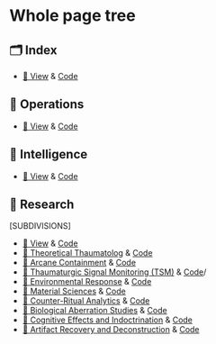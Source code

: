 # Whole page tree 

## 🗂 Index
- [📘 View](https://bodaga.github.io/Bodaga/) & [Code](https://github.com/Bodaga/Bodaga/blob/main/index.html)

## 🧩 Operations
- [📘 View](https://bodaga.github.io/Bodaga/operations.html) & [Code](https://github.com/Bodaga/Bodaga/blob/main/operations.html)

## 🧩 Intelligence
- [📘 View](https://bodaga.github.io/Bodaga/intelligence.html) & [Code](https://github.com/Bodaga/Bodaga/blob/main/intelligence.html)

## 🧩 Research
[SUBDIVISIONS]
- [📘 View](https://bodaga.github.io/Bodaga/research.html) & [Code](https://github.com/Bodaga/Bodaga/blob/main/research.html)
- [📘 Theoretical Thaumatolog](https://bodaga.github.io/Bodaga/theoretical_thaumatology.html) & [Code](https://github.com/Bodaga/Bodaga/blob/main/theoretical_thaumatology.html)
- [📘 Arcane Containment](https://bodaga.github.io/Bodaga/arcane_containment.html) & [Code](https://github.com/Bodaga/Bodaga/blob/main/arcane_containment.html)
- [📘 Thaumaturgic Signal Monitoring (TSM)](https://bodaga.github.io/Bodaga/theoretical_thaumatology.html) & [Code](https://github.com/Bodaga/Bodaga/blob/main/MaterialSciences.html)/
- [📘 Environmental Response](https://bodaga.github.io/Bodaga/environmental_response.html) & [Code](https://github.com/Bodaga/Bodaga/blob/main/environmental_response.html)
- [📘 Material Sciences](https://bodaga.github.io/Bodaga/research.html) & [Code](https://github.com/Bodaga/Bodaga/blob/main/MaterialSciences.html)
- [📘 Counter-Ritual Analytics](https://bodaga.github.io/Bodaga/counter_ritual_analytics.html) & [Code](https://github.com/Bodaga/Bodaga/blob/main/counter_ritual_analytics.html)
- [📘 Biological Aberration Studies](https://bodaga.github.io/Bodaga/biological_aberration_studies.html) & [Code](https://github.com/Bodaga/Bodaga/blob/main/biological_aberration_studies.html)
- [📘 Cognitive Effects and Indoctrination](https://bodaga.github.io/Bodaga/cognitive_effects.html) & [Code](https://github.com/Bodaga/Bodaga/blob/main/cognitive_effects.html)
- [📘 Artifact Recovery and Deconstruction](https://bodaga.github.io/Bodaga/artifact_recovery.html) & [Code](https://github.com/Bodaga/Bodaga/blob/main/artifact_recovery.html)
